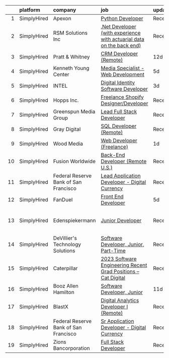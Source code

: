 

|    | platform    | company                               | job                                                                                                                                                                                | update_time   | location                      |
|---:|:------------|:--------------------------------------|:-----------------------------------------------------------------------------------------------------------------------------------------------------------------------------------|:--------------|:------------------------------|
|  1 | SimplyHired | Apexon                                | [Python Developer](https://www.simplyhired.com/job/x9yL7myRMeIVWD2-jXvCut-BVNg5i-Yhza27aVsWlEsHe3fWDTRhaA?q=digital+developer)                                                     | Recently      | Remote                        |
|  2 | SimplyHired | RSM Solutions Inc                     | [.Net Developer (with experience with actuarial data on the back end)](https://www.simplyhired.com/job/L-wXUAof1143bOq_9K_dsn_pkAaComVz66b5JccF6Y15dxk2Ite05w?q=digital+developer) | Recently      | Baton Rouge, LA               |
|  3 | SimplyHired | Pratt & Whitney                       | [CRM Developer (Remote)](https://www.simplyhired.com/job/5hVc0wEYceEl1dbLoCQrCNF_OF6EsKfH45RGOk2C2NuhnDGFciASYw?q=digital+developer)                                               | 12d           | East Hartford, CT             |
|  4 | SimplyHired | Kenneth Young Center                  | [Media Specialist - Web Development](https://www.simplyhired.com/job/fPhMbDncP-M8VsyyajRwSN0K_LfnXkagH6GcVVRQAin1jh5o7RstBg?q=digital+developer)                                   | 5d            | Schaumburg, IL                |
|  5 | SimplyHired | INTEL                                 | [Digital Identity Software Developer](https://www.simplyhired.com/job/c4oQ7Fju1TKFlV2X6dlVVJEeR0xkfDjTNyrV38iQh0Xe0hj9qrSLQg?q=digital+developer)                                  | 3d            | Folsom, CA                    |
|  6 | SimplyHired | Hopps Inc.                            | [Freelance Shopify Designer/Developer](https://www.simplyhired.com/job/bfsdRI8sTJOi3cily0AUUEeZhYu5_PJqATfT3Zgw488ohukZ2OcVKw?q=digital+developer)                                 | Recently      | Remote                        |
|  7 | SimplyHired | Greenspun Media Group                 | [Lead Full Stack Developer](https://www.simplyhired.com/job/n_nuO9EKR7RSYUOMoPE4fpS7DReROLopUlqXkT3rk_QRSjLH1nJsIw?q=digital+developer)                                            | Recently      | Henderson, NV                 |
|  8 | SimplyHired | Gray Digital                          | [SQL Developer (Remote)](https://www.simplyhired.com/job/GZdO93X_bl9P37n90x-7oftSTmt4ksgBz3VwSWF7sVpMpqR9s_7akQ?q=digital+developer)                                               | Recently      | New York, NY                  |
|  9 | SimplyHired | Wood Media                            | [Web Developer (Freelance)](https://www.simplyhired.com/job/hSEKAEEl8Fb_qnMylQ5YDeKFNDG4KKP57nTy1PTEgf07IWPTsEYWjA?q=digital+developer)                                            | 1d            | Des Moines, IA                |
| 10 | SimplyHired | Fusion Worldwide                      | [Back-End Developer (Remote U.S.)](https://www.simplyhired.com/job/WmsPEC0iZEfqlILdIOoRnAjmP0AqgEMAAjFMPIgwP_qdZ2nqjj3Prg?q=digital+developer)                                     | Recently      | Boston, MA                    |
| 11 | SimplyHired | Federal Reserve Bank of San Francisco | [Lead Application Developer - Digital Currency](https://www.simplyhired.com/job/IwaURu1V0ligm51sYfJ9wWdrUj85NXdqhEPrPycgkIOAXz6R56ZBnw?q=digital+developer)                        | Recently      | San Francisco, CA             |
| 12 | SimplyHired | FanDuel                               | [Front End Developer](https://www.simplyhired.com/job/FyfzLiIEzW1982bLhuDBOw-3gKwCsljRHXApOrXrEMocs-EkmWNPtA?q=digital+developer)                                                  | 5d            | New York, NY                  |
| 13 | SimplyHired | Edenspiekermann                       | [Junior Developer](https://www.simplyhired.com/job/kbLnfXnG9eIAB2DuwnlEaaxfh9d3WoTVh_PSgN9kYex9J2OZuzrEVQ?q=digital+developer)                                                     | Recently      | San Francisco, CA +1 location |
| 14 | SimplyHired | DeVillier's Technology Solutions      | [Software Developer, Junior, Part-Time](https://www.simplyhired.com/job/n3QjirEF9CwcOz3IPoRAuyDAimMDiOtuGoZO5HJ-2RQf7ZUYDZ-7gA?q=digital+developer)                                | Recently      | Remote                        |
| 15 | SimplyHired | Caterpillar                           | [2023 Software Engineering Recent Grad Positions – Cat Digital](https://www.simplyhired.com/job/pl0VIKXg-quyb8H01VGVLM0hvb-d3wWCR8x8Cw8Qumlcp3Knq2eorA?q=digital+developer)        | Recently      | Chicago, IL                   |
| 16 | SimplyHired | Booz Allen Hamilton                   | [Software Developer, Junior](https://www.simplyhired.com/job/5vH6QDcYHjS3Y4d-jyh7hV79itxC34cven-CLkHZb488w5FOVRA0Gg?q=digital+developer)                                           | 11d           | Charleston, SC                |
| 17 | SimplyHired | BlastX                                | [Digital Analytics Developer I (Remote)](https://www.simplyhired.com/job/g5cHFEe_0JsITlKmSo9vn3u-XcCc4LutcbvHXRfFdbKNNt1LeaYgPQ?q=digital+developer)                               | Recently      | Remote                        |
| 18 | SimplyHired | Federal Reserve Bank of San Francisco | [Sr Application Developer - Digital Currency](https://www.simplyhired.com/job/sr2y7SUqX0vD7mPzTNPguFCe3Oj3X1DCAsUFDXokT8sow7ehfqXkXg?q=digital+developer)                          | Recently      | San Francisco, CA             |
| 19 | SimplyHired | Zions Bancorporation                  | [Full Stack Developer](https://www.simplyhired.com/job/Gg5sjkfDnvn1_tpMMhE5Z-jRgCp4w0nSI7CBK41IBo6CLkNpqFWi7Q?q=digital+developer)                                                 | Recently      | Midvale, UT                   |